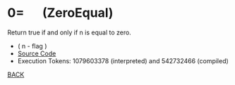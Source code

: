 # 0= &emsp; (ZeroEqual)
Return true if and only if n is equal to zero.
* ( n - flag )
* [Source Code](../words/core/ZeroEqual.cs)
* Execution Tokens: 1079603378 (interpreted) and 542732466 (compiled)


[BACK](builtins.md#ZeroEqual)
